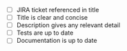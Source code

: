 - [ ] JIRA ticket referenced in title
- [ ] Title is clear and concise
- [ ] Description gives any relevant detail
- [ ] Tests are up to date
- [ ] Documentation is up to date
